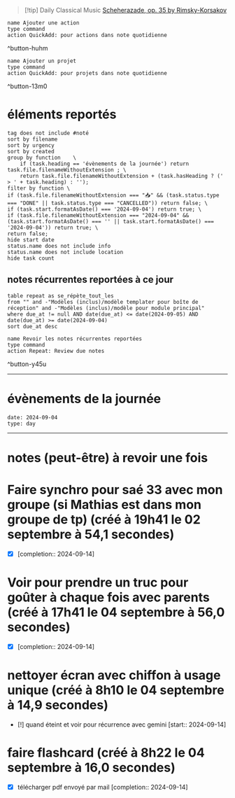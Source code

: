 



> [!tip] Daily Classical Music
> [Scheherazade, op. 35 by Rimsky-Korsakov](https://www.youtube.com/watch?v=zY4w4_W30aQ)

```button
name Ajouter une action
type command
action QuickAdd: pour actions dans note quotidienne
```
^button-huhm
```button
name Ajouter un projet
type command
action QuickAdd: pour projets dans note quotidienne
```
^button-13m0
# éléments reportés
```tasks
tag does not include #noté 
sort by filename 
sort by urgency 
sort by created 
group by function    \
	if (task.heading == 'évènements de la journée') return task.file.filenameWithoutExtension ; \
    return task.file.filenameWithoutExtension + (task.hasHeading ? (' > ' + task.heading) : '');
filter by function \
if (task.file.filenameWithoutExtension === "📥" && (task.status.type === "DONE" || task.status.type === "CANCELLED")) return false; \
if (task.start.formatAsDate() === '2024-09-04') return true; \
if (task.file.filenameWithoutExtension === "2024-09-04" && (task.start.formatAsDate() === '' || task.start.formatAsDate() === '2024-09-04')) return true; \
return false;
hide start date
status.name does not include info
status.name does not include location
hide task count
```

## notes récurrentes reportées à ce jour
```dataview
table repeat as se_répète_tout_les
from "" and -"Modèles (inclus)/modèle templater pour boîte de réception" and -"Modèles (inclus)/modèle pour module principal"
where due_at != null AND date(due_at) <= date(2024-09-05) AND date(due_at) >= date(2024-09-04)
sort due_at desc
```

```button
name Revoir les notes récurrentes reportées
type command
action Repeat: Review due notes
```
^button-y45u
___
# évènements de la journée
```gEvent
date: 2024-09-04
type: day
```
___

# notes (peut-être) à revoir une fois

# Faire synchro pour saé 33 avec mon groupe (si Mathias est dans mon groupe de tp) (créé à 19h41 le 02 septembre à 54,1 secondes) 
- [X]   [completion:: 2024-09-14]


# Voir pour prendre un truc pour goûter à chaque fois avec parents  (créé à 17h41 le 04 septembre à 56,0 secondes)
- [X]   [completion:: 2024-09-14]
# nettoyer écran avec chiffon à usage unique (créé à 8h10 le 04 septembre à 14,9 secondes)
- [!] quand éteint et voir pour récurrence avec gemini  [start:: 2024-09-14]


# faire flashcard (créé à 8h22 le 04 septembre à 16,0 secondes)
- [X] télécharger pdf envoyé par mail  [completion:: 2024-09-14]
